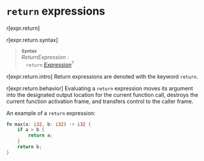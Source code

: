 # `return` expressions

r[expr.return]

r[expr.return.syntax]
> **<sup>Syntax</sup>**\
> _ReturnExpression_ :\
> &nbsp;&nbsp; `return` [_Expression_]<sup>?</sup>

r[expr.return.intro]
Return expressions are denoted with the keyword `return`.

r[expr.return.behavior]
Evaluating a `return` expression moves its argument into the designated output location for the current function call, destroys the current function activation frame, and transfers control to the caller frame.

An example of a `return` expression:

```rust
fn max(a: i32, b: i32) -> i32 {
    if a > b {
        return a;
    }
    return b;
}
```

[_Expression_]: ../expressions.md
